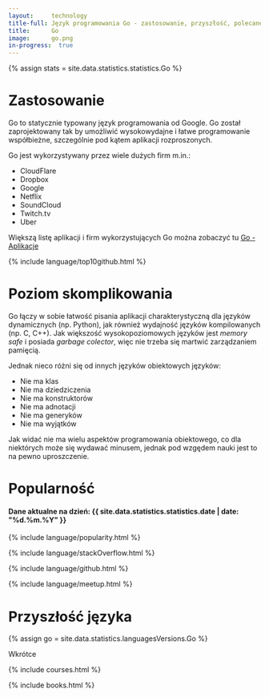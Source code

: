 ```yaml
---
layout:     technology
title-full: Język programowania Go - zastosowanie, przyszłość, polecane książki
title:      Go
image:      go.png
in-progress:  true
---
```


{% assign stats = site.data.statistics.statistics.Go %}

# Zastosowanie

Go to statycznie typowany język programowania od Google. Go został zaprojektowany tak by umożliwić wysokowydajne i łatwe programowanie współbieżne, szczególnie pod kątem aplikacji rozproszonych. 

Go jest wykorzystywany przez wiele dużych firm m.in.:
- CloudFlare
- Dropbox
- Google
- Netflix
- SoundCloud
- Twitch.tv
- Uber

Większą listę aplikacji i firm wykorzystujących Go można zobaczyć tu [Go - Aplikacje](https://en.wikipedia.org/wiki/Go_(programming_language)#Applications)

{% include language/top10github.html %}

# Poziom skomplikowania

Go łączy w sobie łatwość pisania aplikacji charakterystyczną dla języków dynamicznych (np. Python), jak również wydajność języków kompilowanych (np. C, C++).
Jak większość wysokopoziomowych języków jest *memory safe* i posiada *garbage colector*, więc nie trzeba się martwić zarządzaniem pamięcią.

Jednak nieco różni się od innych języków obiektowych języków:
- Nie ma klas
- Nie ma dziedziczenia
- Nie ma konstruktorów
- Nie ma adnotacji
- Nie ma generyków
- Nie ma wyjątków

Jak widać nie ma wielu aspektów programowania obiektowego, co dla niektórych może się wydawać minusem, jednak pod wzgędem nauki jest to na pewno uproszczenie.

# Popularność

<h4>Dane aktualne na dzień: {{ site.data.statistics.statistics.date | date: "%d.%m.%Y"  }}</h4>

{% include language/popularity.html %}

{% include language/stackOverflow.html %}

{% include language/github.html %}

{% include language/meetup.html %}

# Przyszłość języka

{% assign go = site.data.statistics.languagesVersions.Go %}

Wkrótce

{% include courses.html %}

{% include books.html %}




